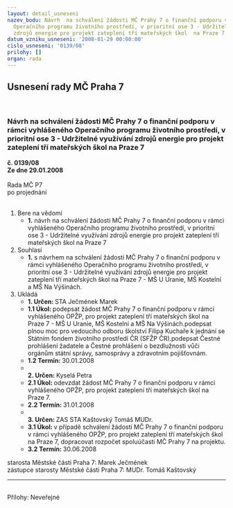 ```yaml
---
layout: detail_usneseni
nazev_bodu: Návrh  na schválení žádosti MČ Prahy 7 o finanční podporu v rámci vyhlášeného
  Operačního programu životního prostředí, v prioritní ose 3 - Udržitelné využívání
  zdrojů energie pro projekt zateplení tří mateřských škol  na Praze 7
datum_vzniku_usneseni: '2008-01-29 00:00:00'
cislo_usneseni: '0139/08'
prilohy: []
organ: rada
---
```

<div id="ucUsn_pList" class="usn">
	<span><h2>Usnesení rady MČ Praha 7 </h2>
<br></span><div class="standBody">
<span><h3>Návrh  na schválení žádosti MČ Prahy 7 o finanční podporu v rámci vyhlášeného Operačního programu životního prostředí, v prioritní ose 3 - Udržitelné využívání zdrojů energie pro projekt zateplení tří mateřských škol  na Praze 7</h3></span><div class="center">
		<strong>č. 0139/08</strong><br>
	</div>
<div class="center">
		<strong>Ze dne 29.01.2008</strong><br><br>
	</div>Rada MČ P7<br> po projednání<br><br><ol>
<li>Bere na vědomí<ul><li>
<strong>1.</strong> návrh na schválení žádosti MČ Prahy 7 o finanční podporu v rámci vyhlášeného Operačního programu životního prostředí, v prioritní ose 3 - Udržitelné využívání zdrojů energie pro projekt zateplení tří mateřských škol  na Praze 7</li></ul>
</li>
<li>Souhlasí<ul><li>
<strong>1.</strong> s návrhem na schválení žádosti MČ Prahy 7 o finanční podporu v rámci vyhlášeného Operačního programu životního prostředí, v prioritní ose 3 - Udržitelné využívání zdrojů energie pro projekt zateplení tří mateřských škol  na Praze 7 - MŠ U Uranie, MŠ Kostelní a MŠ Na Výšinách.  </li></ul>
</li>
<li>Ukládá<ul>
<li>
<strong>1. Určen: </strong>STA Ječmének Marek</li>
<li>
<strong>1.1 Úkol: </strong>podepsat žádost MČ Prahy 7 o finanční podporu v rámci vyhlášeného OPŽP, pro projekt zateplení tří mateřských škol na Praze 7 - MŠ U Uranie, MŠ Kostelní a MŠ Na Výšinách.podepsat plnou moc pro vedoucího odboru školství Filipa Kuchaře k jednání se Státním fondem životního prostředí ČR (SFŽP ČR).podepsat Čestné prohlášení žadatele a Čestné prohlášení o bezdlužnosti vůči orgánům státní správy, samosprávy a zdravotním pojišťovnám.</li>
<li>
<strong>1.2 Termín: </strong>30.01.2008</li>
<li>
<strong><br>2. Určen: </strong>Kyselá Petra</li>
<li>
<strong>2.1 Úkol: </strong>odevzdat žádost MČ Prahy 7 o finanční podporu v rámci vyhlášeného OPŽP, pro projekt zateplení tří mateřských škol na Praze 7.</li>
<li>
<strong>2.2 Termín: </strong>31.01.2008</li>
<li>
<strong><br>3. Určen: </strong>ZAS STA Kaštovský Tomáš MUDr.</li>
<li>
<strong>3.1 Úkol: </strong>v případě schválení žádosti MČ Prahy 7 o finanční podporu v rámci vyhlášeného OPŽP, pro projekt zateplení tří mateřských škol na Praze 7, dopracovat rozpočet spoluúčasti MČ Prahy 7 na projektu.</li>
<li>
<strong>3.2 Termín: </strong>30.06.2008</li>
</ul>
</li>
</ol>starosta Městské části Praha 7: Marek Ječmének<br>zástupce starosty Městské části Praha 7: MUDr. Tomáš Kaštovský <hr>
<br>Přílohy: Neveřejné</div>
</div>